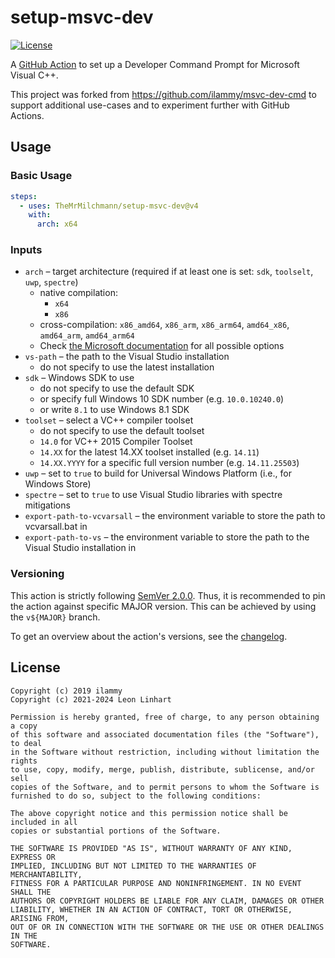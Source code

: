# setup-msvc-dev

[![License](https://img.shields.io/badge/license-MIT-green.svg?style=for-the-badge&label=License)](https://github.com/TheMrMilchmann/setup-msvc-dev/blob/master/LICENSE)

A [GitHub Action](https://github.com/features/actions) to set up a Developer
Command Prompt for Microsoft Visual C++.

This project was forked from https://github.com/ilammy/msvc-dev-cmd to support
additional use-cases and to experiment further with GitHub Actions.

## Usage

### Basic Usage

```yaml
steps:
  - uses: TheMrMilchmann/setup-msvc-dev@v4
    with:
      arch: x64
```

### Inputs

- `arch` – target architecture (required if at least one is set: `sdk`,
           `toolselt`, `uwp`, `spectre`)
  - native compilation:
    - `x64`
    - `x86`
  - cross-compilation: `x86_amd64`, `x86_arm`, `x86_arm64`, `amd64_x86`,
    `amd64_arm`, `amd64_arm64`
  - Check [the Microsoft documentation](https://docs.microsoft.com/en-us/cpp/build/building-on-the-command-line)
    for all possible options
- `vs-path` – the path to the Visual Studio installation
  - do not specify to use the latest installation
- `sdk` – Windows SDK to use
  - do not specify to use the default SDK
  - or specify full Windows 10 SDK number (e.g. `10.0.10240.0`)
  - or write `8.1` to use Windows 8.1 SDK
- `toolset` – select a VC++ compiler toolset
  - do not specify to use the default toolset
  - `14.0` for VC++ 2015 Compiler Toolset
  - `14.XX` for the latest 14.XX toolset installed (e.g. `14.11`)
  - `14.XX.YYYY` for a specific full version number (e.g. `14.11.25503`)
- `uwp` – set to `true` to build for Universal Windows Platform (i.e., for Windows Store)
- `spectre` – set to `true` to use Visual Studio libraries with spectre mitigations
- `export-path-to-vcvarsall` – the environment variable to store the path to
                               vcvarsall.bat in
- `export-path-to-vs` – the environment variable to store the path to the Visual 
                        Studio installation in


### Versioning

This action is strictly following [SemVer 2.0.0](https://semver.org/spec/v2.0.0.html).
Thus, it is recommended to pin the action against specific MAJOR version. This
can be achieved by using the `v${MAJOR}` branch.

To get an overview about the action's versions, see the [changelog](docs/changelog/README.md).


## License

```
Copyright (c) 2019 ilammy
Copyright (c) 2021-2024 Leon Linhart

Permission is hereby granted, free of charge, to any person obtaining a copy
of this software and associated documentation files (the "Software"), to deal
in the Software without restriction, including without limitation the rights
to use, copy, modify, merge, publish, distribute, sublicense, and/or sell
copies of the Software, and to permit persons to whom the Software is
furnished to do so, subject to the following conditions:

The above copyright notice and this permission notice shall be included in all
copies or substantial portions of the Software.

THE SOFTWARE IS PROVIDED "AS IS", WITHOUT WARRANTY OF ANY KIND, EXPRESS OR
IMPLIED, INCLUDING BUT NOT LIMITED TO THE WARRANTIES OF MERCHANTABILITY,
FITNESS FOR A PARTICULAR PURPOSE AND NONINFRINGEMENT. IN NO EVENT SHALL THE
AUTHORS OR COPYRIGHT HOLDERS BE LIABLE FOR ANY CLAIM, DAMAGES OR OTHER
LIABILITY, WHETHER IN AN ACTION OF CONTRACT, TORT OR OTHERWISE, ARISING FROM,
OUT OF OR IN CONNECTION WITH THE SOFTWARE OR THE USE OR OTHER DEALINGS IN THE
SOFTWARE.
```